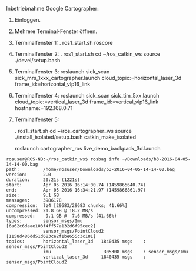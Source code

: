 Inbetriebnahme Google Cartographer:

1. Einloggen.
2. Mehrere Terminal-Fenster öffnen.
3. Terminalfenster 1:
   . ros1_start.sh
   roscore
4. Terminalfenster 2:
  . ros1_start.sh
   cd ~/ros_catkin_ws
   source ./devel/setup.bash
5. Terminalfenster 3:
   roslaunch sick_scan sick_mrs_1xxx_cartographer.launch cloud_topic:=horizontal_laser_3d frame_id:=horizontal_vlp16_link
6. Terminalfenster 4:
   roslaunch sick_scan sick_tim_5xx.launch cloud_topic:=vertical_laser_3d frame_id:=vertical_vlp16_link hostname:=192.168.0.71
7. Terminalfenster 5:

   . ros1_start.sh
   cd ~/ros_cartographer_ws
   source ./install_isolated/setup.bash
   catkin_make_isolated

   roslaunch cartographer_ros live_demo_backpack_3d.launch


```
rosuser@ROS-NB:~/ros_catkin_ws$ rosbag info ~/Downloads/b3-2016-04-05-14-14-00.bag 
path:         /home/rosuser/Downloads/b3-2016-04-05-14-14-00.bag
version:      2.0
duration:     20:21s (1221s)
start:        Apr 05 2016 16:14:00.74 (1459865640.74)
end:          Apr 05 2016 16:34:21.97 (1459866861.97)
size:         9.1 GB
messages:     3986178
compression:  lz4 [29683/29683 chunks; 41.66%]
uncompressed: 21.8 GB @ 18.2 MB/s
compressed:    9.1 GB @  7.6 MB/s (41.66%)
types:        sensor_msgs/Imu         [6a62c6daae103f4ff57a132d6f95cec2]
              sensor_msgs/PointCloud2 [1158d486dd51d683ce2f1be655c3c181]
topics:       horizontal_laser_3d   1840435 msgs    : sensor_msgs/PointCloud2
              imu                    305308 msgs    : sensor_msgs/Imu        
              vertical_laser_3d     1840435 msgs    : sensor_msgs/PointCloud2
```







